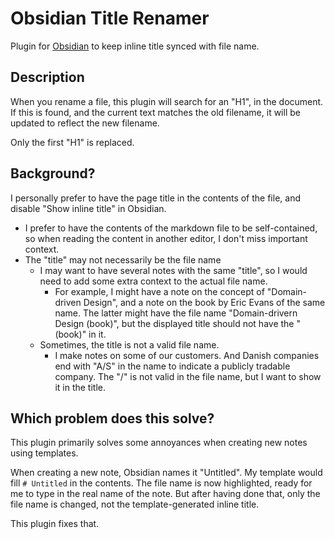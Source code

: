 # Obsidian Title Renamer

Plugin for [Obsidian](https://obsidian.md) to keep inline title synced with file
name.

## Description

When you rename a file, this plugin will search for an "H1", in the document. If
this is found, and the current text matches the old filename, it will be updated
to reflect the new filename.

Only the first "H1" is replaced.

## Background?

I personally prefer to have the page title in the contents of the file, and
disable "Show inline title" in Obsidian.

- I prefer to have the contents of the markdown file to be self-contained, so
  when reading the content in another editor, I don't miss important context.
- The "title" may not necessarily be the file name
  - I may want to have several notes with the same "title", so I would need to
    add some extra context to the actual file name.
    - For example, I might have a note on the concept of "Domain-driven Design",
      and a note on the book by Eric Evans of the same name. The latter might
      have the file name "Domain-drivern Design (book)", but the displayed title
      should not have the "(book)" in it. 
  - Sometimes, the title is not a valid file name.
    - I make notes on some of our customers. And Danish companies end with "A/S"
      in the name to indicate a publicly tradable company. The "/" is not valid
      in the file name, but I want to show it in the title.

## Which problem does this solve?

This plugin primarily solves some annoyances when creating new notes using
templates. 

When creating a new note, Obsidian names it "Untitled". My template would fill
`# Untitled` in the contents. The file name is now highlighted, ready for me to
type in the real name of the note. But after having done that, only the file
name is changed, not the template-generated inline title.

This plugin fixes that.
